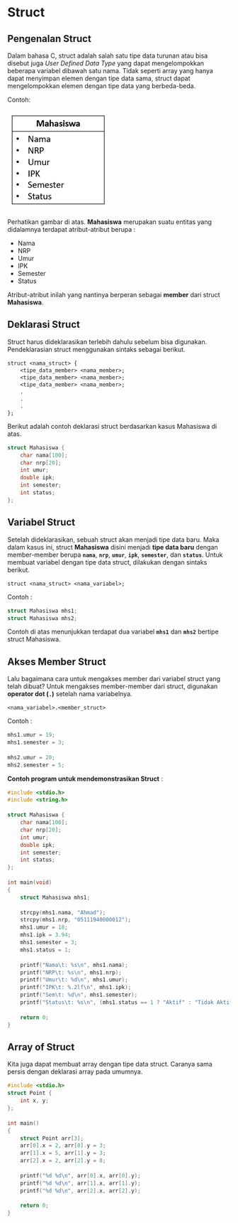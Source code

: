 # Struct

## Pengenalan Struct

Dalam bahasa C, struct adalah salah satu tipe data turunan atau bisa disebut juga _User Defined Data Type_ yang dapat mengelompokkan beberapa variabel dibawah satu nama. Tidak seperti array yang hanya dapat menyimpan elemen dengan tipe data sama, struct dapat mengelompokkan elemen dengan tipe data yang berbeda-beda.

Contoh:

![](../img/mhs_entity.png)

Perhatikan gambar di atas. **Mahasiswa** merupakan suatu entitas yang didalamnya terdapat atribut-atribut berupa :
- Nama
- NRP
- Umur
- IPK
- Semester
- Status

Atribut-atribut inilah yang nantinya berperan sebagai **member** dari struct **Mahasiswa**.

## Deklarasi Struct

Struct harus dideklarasikan terlebih dahulu sebelum bisa digunakan. Pendeklarasian struct menggunakan sintaks sebagai berikut.
```
struct <nama_struct> {
    <tipe_data_member> <nama_member>;
    <tipe_data_member> <nama_member>;
    <tipe_data_member> <nama_member>;
    .
    .
    .
};
```

Berikut adalah contoh deklarasi struct berdasarkan kasus Mahasiswa di atas.

```c
struct Mahasiswa {
    char nama[100];
    char nrp[20];
    int umur;
    double ipk;
    int semester;
    int status;
};
```

## Variabel Struct

Setelah dideklarasikan, sebuah struct akan menjadi tipe data baru. Maka dalam kasus ini, struct **Mahasiswa** disini menjadi **tipe data baru** dengan member-member berupa **`nama`**, **`nrp`**, **`umur`**, **`ipk`**, **`semester`**, dan **`status`**. Untuk membuat variabel dengan tipe data struct, dilakukan dengan sintaks berikut.

```
struct <nama_struct> <nama_variabel>;
```

Contoh :

```c
struct Mahasiswa mhs1;
struct Mahasiswa mhs2;
```

Contoh di atas menunjukkan terdapat dua variabel **`mhs1`** dan **`mhs2`** bertipe struct Mahasiswa.

## Akses Member Struct

Lalu bagaimana cara untuk mengakses member dari variabel struct yang telah dibuat? Untuk mengakses member-member dari struct, digunakan **operator dot (`.`)** setelah nama variabelnya.

```
<nama_variabel>.<member_struct>
```
Contoh :
```c
mhs1.umur = 19;
mhs1.semester = 3;

mhs2.umur = 20;
mhs2.semester = 5;
```

**Contoh program untuk mendemonstrasikan Struct** :

```c
#include <stdio.h>
#include <string.h>

struct Mahasiswa {
    char nama[100];
    char nrp[20];
    int umur;
    double ipk;
    int semester;
    int status;
};

int main(void)
{
    struct Mahasiswa mhs1;

    strcpy(mhs1.nama, "Ahmad");
    strcpy(mhs1.nrp, "05111940000012");
    mhs1.umur = 18;
    mhs1.ipk = 3.94;
    mhs1.semester = 3;
    mhs1.status = 1;

    printf("Nama\t: %s\n", mhs1.nama);
    printf("NRP\t: %s\n", mhs1.nrp);
    printf("Umur\t: %d\n", mhs1.umur);
    printf("IPK\t: %.2lf\n", mhs1.ipk);
    printf("Sem\t: %d\n", mhs1.semester);
    printf("Status\t: %s\n", (mhs1.status == 1 ? "Aktif" : "Tidak Aktif"));
    
    return 0;
}
```

## Array of Struct

Kita juga dapat membuat array dengan tipe data struct. Caranya sama persis dengan deklarasi array pada umumnya.

```c
#include <stdio.h>
struct Point {
    int x, y;
};

int main()
{
    struct Point arr[3];
    arr[0].x = 2, arr[0].y = 3;
    arr[1].x = 5, arr[1].y = 3;
    arr[2].x = 2, arr[2].y = 8;

    printf("%d %d\n", arr[0].x, arr[0].y);
    printf("%d %d\n", arr[1].x, arr[1].y);
    printf("%d %d\n", arr[2].x, arr[2].y);
    
    return 0;
}
```